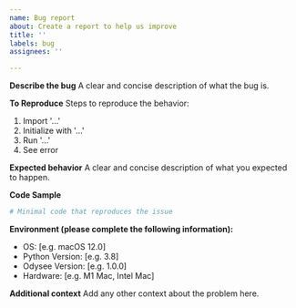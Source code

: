 ```yaml
---
name: Bug report
about: Create a report to help us improve
title: ''
labels: bug
assignees: ''

---
```


**Describe the bug**
A clear and concise description of what the bug is.

**To Reproduce**
Steps to reproduce the behavior:
1. Import '...'
2. Initialize with '...'
3. Run '...'
4. See error

**Expected behavior**
A clear and concise description of what you expected to happen.

**Code Sample**
```python
# Minimal code that reproduces the issue
```

**Environment (please complete the following information):**
 - OS: [e.g. macOS 12.0]
 - Python Version: [e.g. 3.8]
 - Odysee Version: [e.g. 1.0.0]
 - Hardware: [e.g. M1 Mac, Intel Mac]

**Additional context**
Add any other context about the problem here.
